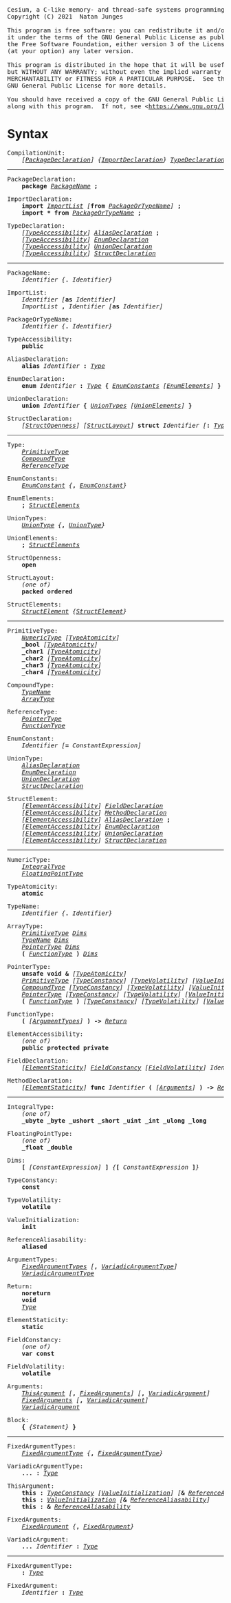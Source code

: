 <pre>
Cesium, a C-like memory- and thread-safe systems programming language with zero-cost object-orientation.
Copyright (C) 2021  Natan Junges

This program is free software: you can redistribute it and/or modify
it under the terms of the GNU General Public License as published by
the Free Software Foundation, either version 3 of the License, or
(at your option) any later version.

This program is distributed in the hope that it will be useful,
but WITHOUT ANY WARRANTY; without even the implied warranty of
MERCHANTABILITY or FITNESS FOR A PARTICULAR PURPOSE.  See the
GNU General Public License for more details.

You should have received a copy of the GNU General Public License
along with this program.  If not, see &lt;<a href="https://www.gnu.org/licenses/">https://www.gnu.org/licenses/</a>&gt;.
</pre>

# Syntax

<pre>
CompilationUnit:
    <i>[</i><i><a href="#PackageDeclaration">PackageDeclaration</a></i><i>]</i> <i>{</i><i><a href="#ImportDeclaration">ImportDeclaration</a></i><i>}</i> <i><a href="#TypeDeclaration">TypeDeclaration</a></i>
</pre>

---

<pre>
<a name="PackageDeclaration">PackageDeclaration</a>:
    <b>package</b> <i><a href="#PackageName">PackageName</a></i> <b>;</b>
</pre>

<pre>
<a name="ImportDeclaration">ImportDeclaration</a>:
    <b>import</b> <i><a href="#ImportList">ImportList</a></i> <i>[</i><b>from</b> <i><a href="#PackageOrTypeName">PackageOrTypeName</a></i><i>]</i> <b>;</b>
    <b>import</b> <b>*</b> <b>from</b> <i><a href="#PackageOrTypeName">PackageOrTypeName</a></i> <b>;</b>
</pre>

<pre>
<a name="TypeDeclaration">TypeDeclaration</a>:
    <i>[</i><i><a href="#TypeAccessibility">TypeAccessibility</a></i><i>]</i> <i><a href="#AliasDeclaration">AliasDeclaration</a></i> <b>;</b>
    <i>[</i><i><a href="#TypeAccessibility">TypeAccessibility</a></i><i>]</i> <i><a href="#EnumDeclaration">EnumDeclaration</a></i>
    <i>[</i><i><a href="#TypeAccessibility">TypeAccessibility</a></i><i>]</i> <i><a href="#UnionDeclaration">UnionDeclaration</a></i>
    <i>[</i><i><a href="#TypeAccessibility">TypeAccessibility</a></i><i>]</i> <i><a href="#StructDeclaration">StructDeclaration</a></i>
</pre>

---

<pre>
<a name="PackageName">PackageName</a>:
    <i>Identifier</i> <i>{</i><b>.</b> <i>Identifier</i><i>}</i>
</pre>

<pre>
<a name="ImportList">ImportList</a>:
    <i>Identifier</i> <i>[</i><b>as</b> <i>Identifier</i><i>]</i>
    <i>ImportList</i> <b>,</b> <i>Identifier</i> <i>[</i><b>as</b> <i>Identifier</i><i>]</i>
</pre>

<pre>
<a name="PackageOrTypeName">PackageOrTypeName</a>:
    <i>Identifier</i> <i>{</i><b>.</b> <i>Identifier</i><i>}</i>
</pre>

<pre>
<a name="TypeAccessibility">TypeAccessibility</a>:
    <b>public</b>
</pre>

<pre>
<a name="AliasDeclaration">AliasDeclaration</a>:
    <b>alias</b> <i>Identifier</i> <b>:</b> <i><a href="#Type">Type</a></i>
</pre>

<pre>
<a name="EnumDeclaration">EnumDeclaration</a>:
    <b>enum</b> <i>Identifier</i> <b>:</b> <i><a href="#Type">Type</a></i> <b>{</b> <i><a href="#EnumConstants">EnumConstants</a></i> <i>[</i><i><a href="#EnumElements">EnumElements</a></i><i>]</i> <b>}</b>
</pre>

<pre>
<a name="UnionDeclaration">UnionDeclaration</a>:
    <b>union</b> <i>Identifier</i> <b>{</b> <i><a href="#UnionTypes">UnionTypes</a></i> <i>[</i><i><a href="#UnionElements">UnionElements</a></i><i>]</i> <b>}</b>
</pre>

<pre>
<a name="StructDeclaration">StructDeclaration</a>:
    <i>[</i><i><a href="#StructOpenness">StructOpenness</a></i><i>]</i> <i>[</i><i><a href="#StructLayout">StructLayout</a></i><i>]</i> <b>struct</b> <i>Identifier</i> <i>[</i><b>:</b> <i><a href="#Type">Type</a></i><i>]</i> <b>{</b> <i>[</i><i><a href="#StructElements">StructElements</a></i><i>]</i> <b>}</b>
</pre>

---

<pre>
<a name="Type">Type</a>:
    <i><a href="#PrimitiveType">PrimitiveType</a></i>
    <i><a href="#CompoundType">CompoundType</a></i>
    <i><a href="#ReferenceType">ReferenceType</a></i>
</pre>

<pre>
<a name="EnumConstants">EnumConstants</a>:
    <i><a href="#EnumConstant">EnumConstant</a></i> <i>{</i><b>,</b> <i><a href="#EnumConstant">EnumConstant</a></i><i>}</i>
</pre>

<pre>
<a name="EnumElements">EnumElements</a>:
    <b>;</b> <i><a href="#StructElements">StructElements</a></i>
</pre>

<pre>
<a name="UnionTypes">UnionTypes</a>:
    <i><a href="#UnionType">UnionType</a></i> <i>{</i><b>,</b> <i><a href="#UnionType">UnionType</a></i><i>}</i>
</pre>

<pre>
<a name="UnionElements">UnionElements</a>:
    <b>;</b> <i><a href="#StructElements">StructElements</a></i>
</pre>

<pre>
<a name="StructOpenness">StructOpenness</a>:
    <b>open</b>
</pre>

<pre>
<a name="StructLayout">StructLayout</a>:
    <i>(one of)</i>
    <b>packed</b> <b>ordered</b>
</pre>

<pre>
<a name="StructElements">StructElements</a>:
    <i><a href="#StructElement">StructElement</a></i> <i>{</i><i><a href="#StructElement">StructElement</a></i><i>}</i>
</pre>

---

<pre>
<a name="PrimitiveType">PrimitiveType</a>:
    <i><a href="#NumericType">NumericType</a></i> <i>[</i><i><a href="#TypeAtomicity">TypeAtomicity</a></i><i>]</i>
    <b>_bool</b> <i>[</i><i><a href="#TypeAtomicity">TypeAtomicity</a></i><i>]</i>
    <b>_char1</b> <i>[</i><i><a href="#TypeAtomicity">TypeAtomicity</a></i><i>]</i>
    <b>_char2</b> <i>[</i><i><a href="#TypeAtomicity">TypeAtomicity</a></i><i>]</i>
    <b>_char3</b> <i>[</i><i><a href="#TypeAtomicity">TypeAtomicity</a></i><i>]</i>
    <b>_char4</b> <i>[</i><i><a href="#TypeAtomicity">TypeAtomicity</a></i><i>]</i>
</pre>

<pre>
<a name="CompoundType">CompoundType</a>:
    <i><a href="#TypeName">TypeName</a></i>
    <i><a href="#ArrayType">ArrayType</a></i>
</pre>

<pre>
<a name="ReferenceType">ReferenceType</a>:
    <i><a href="#PointerType">PointerType</a></i>
    <i><a href="#FunctionType">FunctionType</a></i>
</pre>

<pre>
<a name="EnumConstant">EnumConstant</a>:
    <i>Identifier</i> <i>[</i><b>=</b> <i>ConstantExpression</i><i>]</i>
</pre>

<pre>
<a name="UnionType">UnionType</a>:
    <i><a href="#AliasDeclaration">AliasDeclaration</a></i>
    <i><a href="#EnumDeclaration">EnumDeclaration</a></i>
    <i><a href="#UnionDeclaration">UnionDeclaration</a></i>
    <i><a href="#StructDeclaration">StructDeclaration</a></i>
</pre>

<pre>
<a name="StructElement">StructElement</a>:
    <i>[</i><i><a href="#ElementAccessibility">ElementAccessibility</a></i><i>]</i> <i><a href="#FieldDeclaration">FieldDeclaration</a></i>
    <i>[</i><i><a href="#ElementAccessibility">ElementAccessibility</a></i><i>]</i> <i><a href="#MethodDeclaration">MethodDeclaration</a></i>
    <i>[</i><i><a href="#ElementAccessibility">ElementAccessibility</a></i><i>]</i> <i><a href="#AliasDeclaration">AliasDeclaration</a></i> <b>;</b>
    <i>[</i><i><a href="#ElementAccessibility">ElementAccessibility</a></i><i>]</i> <i><a href="#EnumDeclaration">EnumDeclaration</a></i>
    <i>[</i><i><a href="#ElementAccessibility">ElementAccessibility</a></i><i>]</i> <i><a href="#UnionDeclaration">UnionDeclaration</a></i>
    <i>[</i><i><a href="#ElementAccessibility">ElementAccessibility</a></i><i>]</i> <i><a href="#StructDeclaration">StructDeclaration</a></i>
</pre>

---

<pre>
<a name="NumericType">NumericType</a>:
    <i><a href="#IntegralType">IntegralType</a></i>
    <i><a href="#FloatingPointType">FloatingPointType</a></i>
</pre>

<pre>
<a name="TypeAtomicity">TypeAtomicity</a>:
    <b>atomic</b>
</pre>

<pre>
<a name="TypeName">TypeName</a>:
    <i>Identifier</i> <i>{</i><b>.</b> <i>Identifier</i><i>}</i>
</pre>

<pre>
<a name="ArrayType">ArrayType</a>:
    <i><a href="#PrimitiveType">PrimitiveType</a></i> <i><a href="#Dims">Dims</a></i>
    <i><a href="#TypeName">TypeName</a></i> <i><a href="#Dims">Dims</a></i>
    <i><a href="#PointerType">PointerType</a></i> <i><a href="#Dims">Dims</a></i>
    <b>(</b> <i><a href="#FunctionType">FunctionType</a></i> <b>)</b> <i><a href="#Dims">Dims</a></i>
</pre>

<pre>
<a name="PointerType">PointerType</a>:
    <b>unsafe</b> <b>void</b> <b>&</b> <i>[</i><i><a href="#TypeAtomicity">TypeAtomicity</a></i><i>]</i>
    <i><a href="#PrimitiveType">PrimitiveType</a></i> <i>[</i><i><a href="#TypeConstancy">TypeConstancy</a></i><i>]</i> <i>[</i><i><a href="#TypeVolatility">TypeVolatility</a></i><i>]</i> <i>[</i><i><a href="#ValueInitialization">ValueInitialization</a></i><i>]</i> <b>&</b> <i>[</i><i><a href="#ReferenceAliasability">ReferenceAliasability</a></i><i>]</i> <i>[</i><i><a href="#TypeAtomicity">TypeAtomicity</a></i><i>]</i>
    <i><a href="#CompoundType">CompoundType</a></i> <i>[</i><i><a href="#TypeConstancy">TypeConstancy</a></i><i>]</i> <i>[</i><i><a href="#TypeVolatility">TypeVolatility</a></i><i>]</i> <i>[</i><i><a href="#ValueInitialization">ValueInitialization</a></i><i>]</i> <b>&</b> <i>[</i><i><a href="#ReferenceAliasability">ReferenceAliasability</a></i><i>]</i> <i>[</i><i><a href="#TypeAtomicity">TypeAtomicity</a></i><i>]</i>
    <i><a href="#PointerType">PointerType</a></i> <i>[</i><i><a href="#TypeConstancy">TypeConstancy</a></i><i>]</i> <i>[</i><i><a href="#TypeVolatility">TypeVolatility</a></i><i>]</i> <i>[</i><i><a href="#ValueInitialization">ValueInitialization</a></i><i>]</i> <b>&</b> <i>[</i><i><a href="#ReferenceAliasability">ReferenceAliasability</a></i><i>]</i> <i>[</i><i><a href="#TypeAtomicity">TypeAtomicity</a></i><i>]</i>
    <b>(</b> <i><a href="#FunctionType">FunctionType</a></i> <b>)</b> <i>[</i><i><a href="#TypeConstancy">TypeConstancy</a></i><i>]</i> <i>[</i><i><a href="#TypeVolatility">TypeVolatility</a></i><i>]</i> <i>[</i><i><a href="#ValueInitialization">ValueInitialization</a></i><i>]</i> <b>&</b> <i>[</i><i><a href="#ReferenceAliasability">ReferenceAliasability</a></i><i>]</i> <i>[</i><i><a href="#TypeAtomicity">TypeAtomicity</a></i><i>]</i>
</pre>

<pre>
<a name="FunctionType">FunctionType</a>:
    <b>(</b> <i>[</i><i><a href="#ArgumentTypes">ArgumentTypes</a></i><i>]</i> <b>)</b> <b>-></b> <i><a href="#Return">Return</a></i>
</pre>

<pre>
<a name="ElementAccessibility">ElementAccessibility</a>:
    <i>(one of)</i>
    <b>public</b> <b>protected</b> <b>private</b>
</pre>

<pre>
<a name="FieldDeclaration">FieldDeclaration</a>:
    <i>[</i><i><a href="#ElementStaticity">ElementStaticity</a></i><i>]</i> <i><a href="#FieldConstancy">FieldConstancy</a></i> <i>[</i><i><a href="#FieldVolatility">FieldVolatility</a></i><i>]</i> <i>Identifier</i> <b>:</b> <i><a href="#Type">Type</a></i> <i>[</i><b>=</b> <i>ConstantExpression</i><i>]</i> <b>;</b>
</pre>

<pre>
<a name="MethodDeclaration">MethodDeclaration</a>:
    <i>[</i><i><a href="#ElementStaticity">ElementStaticity</a></i><i>]</i> <b>func</b> <i>Identifier</i> <b>(</b> <i>[</i><i><a href="#Arguments">Arguments</a></i><i>]</i> <b>)</b> <b>-></b> <i><a href="#Return">Return</a></i> <i><a href="#Block">Block</a></i>
</pre>

---

<pre>
<a name="IntegralType">IntegralType</a>:
    <i>(one of)</i>
    <b>_ubyte</b> <b>_byte</b> <b>_ushort</b> <b>_short</b> <b>_uint</b> <b>_int</b> <b>_ulong</b> <b>_long</b>
</pre>

<pre>
<a name="FloatingPointType">FloatingPointType</a>:
    <i>(one of)</i>
    <b>_float</b> <b>_double</b>
</pre>

<pre>
<a name="Dims">Dims</a>:
    <b>[</b> <i>[</i><i>ConstantExpression</i><i>]</i> <b>]</b> <i>{</i><b>[</b> <i>ConstantExpression</i> <b>]</b><i>}</i>
</pre>

<pre>
<a name="TypeConstancy">TypeConstancy</a>:
    <b>const</b>
</pre>

<pre>
<a name="TypeVolatility">TypeVolatility</a>:
    <b>volatile</b>
</pre>

<pre>
<a name="ValueInitialization">ValueInitialization</a>:
    <b>init</b>
</pre>

<pre>
<a name="ReferenceAliasability">ReferenceAliasability</a>:
    <b>aliased</b>
</pre>

<pre>
<a name="ArgumentTypes">ArgumentTypes</a>:
    <i><a href="#FixedArgumentTypes">FixedArgumentTypes</a></i> <i>[</i><b>,</b> <i><a href="#VariadicArgumentType">VariadicArgumentType</a></i><i>]</i>
    <i><a href="#VariadicArgumentType">VariadicArgumentType</a></i>
</pre>

<pre>
<a name="Return">Return</a>:
    <b>noreturn</b>
    <b>void</b>
    <i><a href="#Type">Type</a></i>
</pre>

<pre>
<a name="ElementStaticity">ElementStaticity</a>:
    <b>static</b>
</pre>

<pre>
<a name="FieldConstancy">FieldConstancy</a>:
    <i>(one of)</i>
    <b>var</b> <b>const</b>
</pre>

<pre>
<a name="FieldVolatility">FieldVolatility</a>:
    <b>volatile</b>
</pre>

<pre>
<a name="Arguments">Arguments</a>:
    <i><a href="#ThisArgument">ThisArgument</a></i> <i>[</i><b>,</b> <i><a href="#FixedArguments">FixedArguments</a></i><i>]</i> <i>[</i><b>,</b> <i><a href="#VariadicArgument">VariadicArgument</a></i><i>]</i>
    <i><a href="#FixedArguments">FixedArguments</a></i> <i>[</i><b>,</b> <i><a href="#VariadicArgument">VariadicArgument</a></i><i>]</i>
    <i><a href="#VariadicArgument">VariadicArgument</a></i>
</pre>

<pre>
<a name="Block">Block</a>:
    <b>{</b> <i>{</i><i>Statement</i><i>}</i> <b>}</b>
</pre>

---

<pre>
<a name="FixedArgumentTypes">FixedArgumentTypes</a>:
    <i><a href="#FixedArgumentType">FixedArgumentType</a></i> <i>{</i><b>,</b> <i><a href="#FixedArgumentType">FixedArgumentType</a></i><i>}</i>
</pre>

<pre>
<a name="VariadicArgumentType">VariadicArgumentType</a>:
    <b>...</b> <b>:</b> <i><a href="#Type">Type</a></i>
</pre>

<pre>
<a name="ThisArgument">ThisArgument</a>:
    <b>this</b> <b>:</b> <i><a href="#TypeConstancy">TypeConstancy</a></i> <i>[</i><i><a href="#ValueInitialization">ValueInitialization</a></i><i>]</i> <i>[</i><b>&</b> <i><a href="#ReferenceAliasability">ReferenceAliasability</a></i><i>]</i>
    <b>this</b> <b>:</b> <i><a href="#ValueInitialization">ValueInitialization</a></i> <i>[</i><b>&</b> <i><a href="#ReferenceAliasability">ReferenceAliasability</a></i><i>]</i>
    <b>this</b> <b>:</b> <b>&</b> <i><a href="#ReferenceAliasability">ReferenceAliasability</a></i>
</pre>

<pre>
<a name="FixedArguments">FixedArguments</a>:
    <i><a href="#FixedArgument">FixedArgument</a></i> <i>{</i><b>,</b> <i><a href="#FixedArgument">FixedArgument</a></i><i>}</i>
</pre>

<pre>
<a name="VariadicArgument">VariadicArgument</a>:
    <b>...</b> <i>Identifier</i> <b>:</b> <i><a href="#Type">Type</a></i>
</pre>

---

<pre>
<a name="FixedArgumentType">FixedArgumentType</a>:
    <b>:</b> <i><a href="#Type">Type</a></i>
</pre>

<pre>
<a name="FixedArgument">FixedArgument</a>:
    <i>Identifier</i> <b>:</b> <i><a href="#Type">Type</a></i>
</pre>
